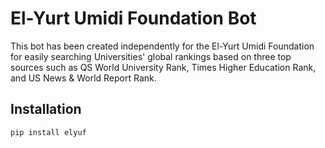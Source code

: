 # El-Yurt Umidi Foundation Bot

This bot has been created independently for the El-Yurt Umidi Foundation for easily searching Universities' global rankings based on three top sources such as QS World University Rank, Times Higher Education Rank, and US News & World Report Rank.

## Installation

```bash
pip install elyuf